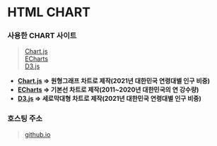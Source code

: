 # HTML CHART

### 사용한 CHART 사이트
>[Chart.js](https://www.w3schools.com/js/js_graphics_chartjs.asp)   
>[ECharts](https://echarts.apache.org/en/index.html)   
>[D3.js](https://d3js.org/)
 * **[Chart.js](https://www.w3schools.com/js/tryit.asp?filename=tryai_chartjs_pie) => 원형그래프 차트로 제작(2021년 대한민국 연령대별 인구 비중)**   
 * **[ECharts](https://echarts.apache.org/examples/en/editor.html?c=line-simple) => 기본선 차트로 제작(2011~2020년 대한민국의 연 강수량)**   
 * **[D3.js](https://d3js.org/) => 세로막대형 차트로 제작(2021년 대한민국 연령대별 인구 비중)**   
### 호스팅 주소
> [github.io](https://seong2517.github.io/Game_Programming/)   
